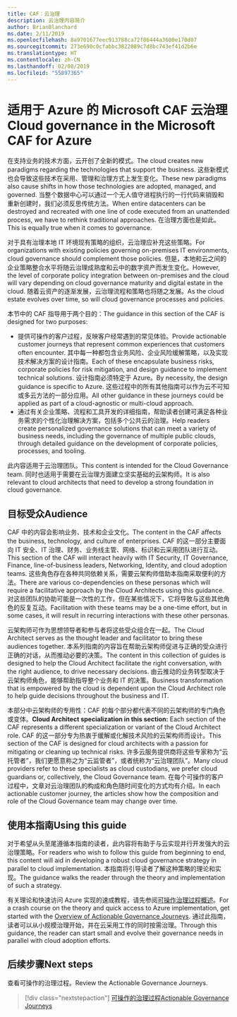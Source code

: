 ```yaml
---
title: CAF：云治理
description: 云治理内容简介
author: BrianBlanchard
ms.date: 2/11/2019
ms.openlocfilehash: 8a9701677eec913788ca72f86444a3600e170d07
ms.sourcegitcommit: 273e690c0cfabbc3822089c7d8bc743ef41d2b6e
ms.translationtype: HT
ms.contentlocale: zh-CN
ms.lasthandoff: 02/08/2019
ms.locfileid: "55897365"
---
```

# <a name="cloud-governance-in-the-microsoft-caf-for-azure"></a><span data-ttu-id="e83cd-103">适用于 Azure 的 Microsoft CAF 云治理</span><span class="sxs-lookup"><span data-stu-id="e83cd-103">Cloud governance in the Microsoft CAF for Azure</span></span>

<span data-ttu-id="e83cd-104">在支持业务的技术方面，云开创了全新的模式。</span><span class="sxs-lookup"><span data-stu-id="e83cd-104">The cloud creates new paradigms regarding the technologies that support the business.</span></span> <span data-ttu-id="e83cd-105">这些新模式也会导致这些技术在采用、管理和治理方式上发生变化。</span><span class="sxs-lookup"><span data-stu-id="e83cd-105">These new paradigms also cause shifts in how those technologies are adopted, managed, and governed.</span></span> <span data-ttu-id="e83cd-106">当整个数据中心可以通过一个无人值守进程执行的一行代码来销毁和重新创建时，我们必须反思传统方法。</span><span class="sxs-lookup"><span data-stu-id="e83cd-106">When entire datacenters can be destroyed and recreated with one line of code executed from an unattended process, we have to rethink traditional approaches.</span></span> <span data-ttu-id="e83cd-107">在治理方面也是如此。</span><span class="sxs-lookup"><span data-stu-id="e83cd-107">This is equally true when it comes to governance.</span></span>

<span data-ttu-id="e83cd-108">对于具有治理本地 IT 环境现有策略的组织，云治理应补充这些策略。</span><span class="sxs-lookup"><span data-stu-id="e83cd-108">For organizations with existing policies governing on-premises IT environments, cloud governance should complement those policies.</span></span> <span data-ttu-id="e83cd-109">但是，本地和云之间的企业策略整合水平将随云治理成熟度和云中的数字资产而发生变化。</span><span class="sxs-lookup"><span data-stu-id="e83cd-109">However, the level of corporate policy integration between on-premises and the cloud will vary depending on cloud governance maturity and digital estate in the cloud.</span></span> <span data-ttu-id="e83cd-110">随着云资产的逐渐发展，云治理流程和策略也将随之发展。</span><span class="sxs-lookup"><span data-stu-id="e83cd-110">As the cloud estate evolves over time, so will cloud governance processes and policies.</span></span>

<span data-ttu-id="e83cd-111">本节中的 CAF 指导用于两个目的：</span><span class="sxs-lookup"><span data-stu-id="e83cd-111">The guidance in this section of the CAF is designed for two purposes:</span></span>

* <span data-ttu-id="e83cd-112">提供可操作的客户过程，反映客户经常遇到的常见体验。</span><span class="sxs-lookup"><span data-stu-id="e83cd-112">Provide actionable customer journeys that represent common experiences that customers often encounter.</span></span> <span data-ttu-id="e83cd-113">其中每一种都包含业务风险、企业风险缓解策略，以及实现技术解决方案的设计指南。</span><span class="sxs-lookup"><span data-stu-id="e83cd-113">Each of these encapsulate business risks, corporate policies for risk mitigation, and design guidance to implement technical solutions.</span></span> <span data-ttu-id="e83cd-114">设计指南必须特定于 Azure。</span><span class="sxs-lookup"><span data-stu-id="e83cd-114">By necessity, the design guidance is specific to Azure.</span></span> <span data-ttu-id="e83cd-115">这些过程中的所有其他指南可以作为云不可知或多云方法的一部分应用。</span><span class="sxs-lookup"><span data-stu-id="e83cd-115">All other guidance in these journeys could be applied as part of a cloud-agnostic or multi-cloud approach.</span></span>
* <span data-ttu-id="e83cd-116">通过有关企业策略、流程和工具开发的详细指南，帮助读者创建可满足各种业务需求的个性化治理解决方案，包括多个公共云的治理。</span><span class="sxs-lookup"><span data-stu-id="e83cd-116">Help readers create personalized governance solutions that can meet a variety of business needs, including the governance of multiple public clouds, through detailed guidance on the development of corporate policies, processes, and tooling.</span></span>

<span data-ttu-id="e83cd-117">此内容适用于云治理团队。</span><span class="sxs-lookup"><span data-stu-id="e83cd-117">This content is intended for the Cloud Governance team.</span></span> <span data-ttu-id="e83cd-118">同时也适用于需要在云治理方面建立坚实基础的云架构师。</span><span class="sxs-lookup"><span data-stu-id="e83cd-118">It is also relevant to cloud architects that need to develop a strong foundation in cloud governance.</span></span>

## <a name="audience"></a><span data-ttu-id="e83cd-119">目标受众</span><span class="sxs-lookup"><span data-stu-id="e83cd-119">Audience</span></span>

<span data-ttu-id="e83cd-120">CAF 中的内容会影响业务、技术和企业文化。</span><span class="sxs-lookup"><span data-stu-id="e83cd-120">The content in the CAF affects the business, technology, and culture of enterprises.</span></span> <span data-ttu-id="e83cd-121">CAF 的这一部分主要面向 IT 安全、IT 治理、财务、业务线主管、网络、标识和云采用团队进行互动。</span><span class="sxs-lookup"><span data-stu-id="e83cd-121">This section of the CAF will interact heavily with IT Security, IT Governance, Finance, line-of-business leaders, Networking, Identity, and cloud adoption teams.</span></span> <span data-ttu-id="e83cd-122">这些角色存在各种共同依赖关系，需要云架构师借助本指南采取便利的方法。</span><span class="sxs-lookup"><span data-stu-id="e83cd-122">There are various co-dependencies on these personas which will require a facilitative approach by the Cloud Architects using this guidance.</span></span> <span data-ttu-id="e83cd-123">对这些团队的协助可能是一次性的工作，但在某些情况下，它将导致与这些其他角色的反复互动。</span><span class="sxs-lookup"><span data-stu-id="e83cd-123">Facilitation with these teams may be a one-time effort, but in some cases, it will result in recurring interactions with these other personas.</span></span>

<span data-ttu-id="e83cd-124">云架构师可作为思想领导者和参与者将这些受众组合在一起。</span><span class="sxs-lookup"><span data-stu-id="e83cd-124">The Cloud Architect serves as the thought leader and facilitator to bring these audiences together.</span></span> <span data-ttu-id="e83cd-125">本系列指南的内容旨在帮助云架构师促进与正确的受众进行正确的对话，从而推动必要的决策。</span><span class="sxs-lookup"><span data-stu-id="e83cd-125">The content in this collection of guides is designed to help the Cloud Architect facilitate the right conversation, with the right audience, to drive necessary decisions.</span></span> <span data-ttu-id="e83cd-126">由云推动的业务转型取决于云架构师角色，能够帮助指导整个业务和 IT 的决策。</span><span class="sxs-lookup"><span data-stu-id="e83cd-126">Business transformation that is empowered by the cloud is dependent upon the Cloud Architect role to help guide decisions throughout the business and IT.</span></span>

<span data-ttu-id="e83cd-127">本部分中云架构师的专用性：CAF 的每个部分都代表不同的云架构师的专门角色或变体。</span><span class="sxs-lookup"><span data-stu-id="e83cd-127">**Cloud Architect specialization in this section:** Each section of the CAF represents a different specialization or variant of the Cloud Architect role.</span></span> <span data-ttu-id="e83cd-128">CAF 的这一部分专为热衷于缓解或化解技术风险的云架构师而设计。</span><span class="sxs-lookup"><span data-stu-id="e83cd-128">This section of the CAF is designed for cloud architects with a passion for mitigating or cleaning up technical risks.</span></span> <span data-ttu-id="e83cd-129">许多云服务提供商将这些专家称为“云托管者”，我们更愿意称之为“云监管者”，或者统称为“云治理团队”。</span><span class="sxs-lookup"><span data-stu-id="e83cd-129">Many cloud providers refer to these specialists as cloud custodians, we prefer cloud guardians or, collectively, the Cloud Governance team.</span></span> <span data-ttu-id="e83cd-130">在每个可操作的客户过程中，文章对云治理团队的构成和角色随时间变化的方式均有介绍。</span><span class="sxs-lookup"><span data-stu-id="e83cd-130">In each actionable customer journey, the articles show how the composition and role of the Cloud Governance team may change over time.</span></span>

## <a name="using-this-guide"></a><span data-ttu-id="e83cd-131">使用本指南</span><span class="sxs-lookup"><span data-stu-id="e83cd-131">Using this guide</span></span>

<span data-ttu-id="e83cd-132">对于希望从头至尾遵循本指南的读者，此内容将有助于与云实现并行开发强大的云治理策略。</span><span class="sxs-lookup"><span data-stu-id="e83cd-132">For readers who wish to follow this guide from beginning to end, this content will aid in developing a robust cloud governance strategy in parallel to cloud implementation.</span></span> <span data-ttu-id="e83cd-133">本指南将引导读者了解这种策略的理论和实现。</span><span class="sxs-lookup"><span data-stu-id="e83cd-133">The guidance walks the reader through the theory and implementation of such a strategy.</span></span>

<span data-ttu-id="e83cd-134">有关理论和快速访问 Azure 实现的速成教程，请先参阅[可操作治理过程概述](./journeys/overview.md)。</span><span class="sxs-lookup"><span data-stu-id="e83cd-134">For a crash course on the theory and quick access to Azure implementation, get started with the [Overview of Actionable Governance Journeys](./journeys/overview.md).</span></span> <span data-ttu-id="e83cd-135">通过此指南，读者可以从小规模治理开始，并在云采用工作的同时按需治理。</span><span class="sxs-lookup"><span data-stu-id="e83cd-135">Through this guidance, the reader can start small and evolve their governance needs in parallel with cloud adoption efforts.</span></span>

## <a name="next-steps"></a><span data-ttu-id="e83cd-136">后续步骤</span><span class="sxs-lookup"><span data-stu-id="e83cd-136">Next steps</span></span>

<span data-ttu-id="e83cd-137">查看可操作的治理过程。</span><span class="sxs-lookup"><span data-stu-id="e83cd-137">Review the Actionable Governance Journeys.</span></span>

> [!div class="nextstepaction"]
> [<span data-ttu-id="e83cd-138">可操作的治理过程</span><span class="sxs-lookup"><span data-stu-id="e83cd-138">Actionable Governance Journeys</span></span>](./journeys/overview.md)
